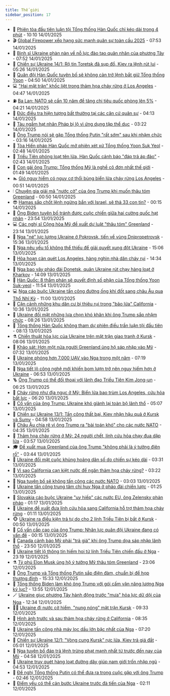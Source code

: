 ```yaml
---
title: Thế giới
sidebar_position: 17
---
```


<!-- dantri-the-gioi:START -->
- 🌋 [Phiên tòa đầu tiên luận tội Tổng thống Hàn Quốc chỉ kéo dài trong 4 phút](https://dantri.com.vn/the-gioi/phien-toa-dau-tien-luan-toi-tong-thong-han-quoc-chi-keo-dai-trong-4-phut-20250114170847184.htm) - 10:10 14/01/2025
- 🎬 [Global Firepower xếp hạng sức mạnh quân sự toàn cầu 2025](https://dantri.com.vn/the-gioi/global-firepower-xep-hang-suc-manh-quan-su-toan-cau-2025-20250114144017217.htm) - 07:53 14/01/2025
- 🧰 [Binh sĩ Ukraine phàn nàn về nỗ lực đào tạo quân nhân của phương Tây](https://dantri.com.vn/the-gioi/binh-si-ukraine-phan-nan-ve-no-luc-dao-tao-quan-nhan-cua-phuong-tay-20250114144917643.htm) - 07:52 14/01/2025
- 🌋 [Chiến sự Ukraine 14/1: Rộ tin Toretsk đã sụp đổ, Kiev ra lệnh rút lui](https://dantri.com.vn/the-gioi/chien-su-ukraine-141-ro-tin-toretsk-da-sup-do-kiev-ra-lenh-rut-lui-20250114115422775.htm) - 05:26 14/01/2025
- 🗽 [Quân đội Hàn Quốc tuyên bố sẽ không cản trở lệnh bắt giữ Tổng thống Yoon](https://dantri.com.vn/the-gioi/quan-doi-han-quoc-tuyen-bo-se-khong-can-tro-lenh-bat-giu-tong-thong-yoon-20250114111141045.htm) - 04:50 14/01/2025
- 💻 [&quot;Hai mặt trận&quot; khốc liệt trong thảm họa cháy rừng ở Los Angeles](https://dantri.com.vn/the-gioi/hai-mat-tran-khoc-liet-trong-tham-hoa-chay-rung-o-los-angeles-20250113111656663.htm) - 04:47 14/01/2025
- ⛽️ [Ba Lan: NATO sẽ cần 10 năm để tăng chi tiêu quốc phòng lên 5%](https://dantri.com.vn/the-gioi/ba-lan-nato-se-can-10-nam-de-tang-chi-tieu-quoc-phong-len-5-20250114111756939.htm) - 04:21 14/01/2025
- 🤩 [Đức điều tra hiện tượng bất thường tại các căn cứ quân sự](https://dantri.com.vn/the-gioi/duc-dieu-tra-hien-tuong-bat-thuong-tai-cac-can-cu-quan-su-20250114110546288.htm) - 04:13 14/01/2025
- 🧐 [Tàu ngầm hạt nhân Pháp bị lộ vì ứng dụng tập thể dục](https://dantri.com.vn/the-gioi/tau-ngam-hat-nhan-phap-bi-lo-vi-ung-dung-tap-the-duc-20250114095111920.htm) - 03:22 14/01/2025
- 🎊 [Ông Trump nói sẽ gặp Tổng thống Putin &quot;rất sớm&quot; sau khi nhậm chức](https://dantri.com.vn/the-gioi/ong-trump-noi-se-gap-tong-thong-putin-rat-som-sau-khi-nham-chuc-20250114095752478.htm) - 03:16 14/01/2025
- 📝 [Tòa Hiến pháp Hàn Quốc mở phiên xét xử Tổng thống Yoon Suk Yeol](https://dantri.com.vn/the-gioi/toa-hien-phap-han-quoc-mo-phien-xet-xu-tong-thong-yoon-suk-yeol-20250114093528032.htm) - 02:48 14/01/2025
- 🤡 [Triều Tiên phóng loạt tên lửa, Hàn Quốc cảnh báo &quot;đáp trả áp đảo&quot;](https://dantri.com.vn/the-gioi/trieu-tien-phong-loat-ten-lua-han-quoc-canh-bao-dap-tra-ap-dao-20250114093659669.htm) - 02:43 14/01/2025
- 🥷 [Con gái ông Trump: Tổng thống Mỹ là nghề cô đơn nhất thế giới](https://dantri.com.vn/the-gioi/con-gai-ong-trump-tong-thong-my-la-nghe-co-don-nhat-the-gioi-20250114083425110.htm) - 01:49 14/01/2025
- 🏊 [Gió nguy hiểm có nguy cơ thổi bùng biển lửa cháy rừng Los Angeles](https://dantri.com.vn/the-gioi/gio-nguy-hiem-co-nguy-co-thoi-bung-bien-lua-chay-rung-los-angeles-20250114073927775.htm) - 00:51 14/01/2025
- 🕯 [Chuyên gia giải mã &quot;nước cờ&quot; của ông Trump khi muốn thâu tóm Greenland](https://dantri.com.vn/the-gioi/chuyen-gia-giai-ma-nuoc-co-cua-ong-trump-khi-muon-thau-tom-greenland-20250114071358542.htm) - 00:50 14/01/2025
- 😎 [Hamas sắp chốt lệnh ngừng bắn với Israel, sẽ thả 33 con tin?](https://dantri.com.vn/the-gioi/hamas-sap-chot-lenh-ngung-ban-voi-israel-se-tha-33-con-tin-20250114071254128.htm) - 00:15 14/01/2025
- 🌈 [Ông Biden tuyên bố tránh được cuộc chiến giữa hai cường quốc hạt nhân](https://dantri.com.vn/the-gioi/ong-biden-tuyen-bo-tranh-duoc-cuoc-chien-giua-hai-cuong-quoc-hat-nhan-20250114064647579.htm) - 23:54 13/01/2025
- 💻 [Các nghị sĩ Cộng hòa Mỹ đề xuất dự luật &quot;thâu tóm&quot; Greenland](https://dantri.com.vn/the-gioi/cac-nghi-si-cong-hoa-my-de-xuat-du-luat-thau-tom-greenland-20250114060826616.htm) - 23:14 13/01/2025
- 🤖 [Nga &quot;né&quot; lực lượng Ukraine ở Pokrovsk, tiến về vùng Dnipropetrovsk](https://dantri.com.vn/the-gioi/nga-ne-luc-luong-ukraine-o-pokrovsk-tien-ve-vung-dnipropetrovsk-20250113145049907.htm) - 15:36 13/01/2025
- 🦏 [Nga nêu yếu tố không thể thiếu để giải quyết xung đột Ukraine](https://dantri.com.vn/the-gioi/nga-neu-yeu-to-khong-the-thieu-de-giai-quyet-xung-dot-ukraine-20250113212356485.htm) - 15:06 13/01/2025
- 🌁 [Hỏa hoạn càn quét Los Angeles, hàng nghìn nhà dân cháy rụi](https://dantri.com.vn/the-gioi/hoa-hoan-can-quet-los-angeles-hang-nghin-nha-dan-chay-rui-20250113203123269.htm) - 14:34 13/01/2025
- 🐘 [Nga bao vây pháo đài Donetsk, quân Ukraine rút chạy hàng loạt ở Kharkov](https://dantri.com.vn/the-gioi/nga-bao-vay-phao-dai-donetsk-quan-ukraine-rut-chay-hang-loat-o-kharkov-20250113210328339.htm) - 14:09 13/01/2025
- 🥷 [Hàn Quốc: 8 thẩm phán sẽ quyết định số phận của Tổng thống Yoon Suk-yeol](https://dantri.com.vn/the-gioi/han-quoc-8-tham-phan-se-quyet-dinh-so-phan-cua-tong-thong-yoon-suk-yeol-20250113182223199.htm) - 11:54 13/01/2025
- 💻 [Nga cáo buộc Ukraine tấn công đường ống khí đốt sang châu Âu qua Thổ Nhĩ Kỳ](https://dantri.com.vn/the-gioi/nga-cao-buoc-ukraine-tan-cong-duong-ong-khi-dot-sang-chau-au-qua-tho-nhi-ky-20250113165446884.htm) - 11:00 13/01/2025
- 🎡 [Cận cảnh những khu dân cư bị thiêu rụi trong &quot;bão lửa&quot; California](https://dantri.com.vn/the-gioi/can-canh-nhung-khu-dan-cu-bi-thieu-rui-trong-bao-lua-california-20250113164418848.htm) - 10:36 13/01/2025
- 🧰 [Ukraine đối mặt những lựa chọn khó khăn khi ông Trump sắp nhậm chức](https://dantri.com.vn/the-gioi/ukraine-doi-mat-nhung-lua-chon-kho-khan-khi-ong-trump-sap-nham-chuc-20250113150334600.htm) - 08:26 13/01/2025
- 🥸 [Tổng thống Hàn Quốc không tham dự phiên điều trần luận tội đầu tiên](https://dantri.com.vn/the-gioi/tong-thong-han-quoc-khong-tham-du-phien-dieu-tran-luan-toi-dau-tien-20250113151317784.htm) - 08:13 13/01/2025
- ⚗️ [Chiến thuật hỏa lực của Ukraine trên mặt trận giao tranh ở Kursk](https://dantri.com.vn/the-gioi/chien-thuat-hoa-luc-cua-ukraine-tren-mat-tran-giao-tranh-o-kursk-20250113144340998.htm) - 08:06 13/01/2025
- 🌮 [Khảo sát: Hơn một nửa người Greenland ủng hộ sáp nhập vào Mỹ](https://dantri.com.vn/the-gioi/khao-sat-hon-mot-nua-nguoi-greenland-ung-ho-sap-nhap-vao-my-20250113142917440.htm) - 07:32 13/01/2025
- 🎃 [Ukraine phóng hơn 7.000 UAV vào Nga trong một năm](https://dantri.com.vn/the-gioi/ukraine-phong-hon-7000-uav-vao-nga-trong-mot-nam-20250113141453349.htm) - 07:19 13/01/2025
- 💫 [Nga tiết lộ công nghệ mới khiến bom lượn trở nên nguy hiểm hơn ở Ukraine](https://dantri.com.vn/the-gioi/nga-tiet-lo-cong-nghe-moi-khien-bom-luon-tro-nen-nguy-hiem-hon-o-ukraine-20250113135222404.htm) - 06:53 13/01/2025
- 🪜 [Ông Trump có thể đối thoại với lãnh đạo Triều Tiên Kim Jong-un](https://dantri.com.vn/the-gioi/ong-trump-co-the-doi-thoai-voi-lanh-dao-trieu-tien-kim-jong-un-20250113130455191.htm) - 06:25 13/01/2025
- 🌋 [Cháy rừng như địa ngục ở Mỹ: Biển lửa bao trùm Los Angeles, cứu hỏa bất lực](https://dantri.com.vn/the-gioi/chay-rung-nhu-dia-nguc-o-my-bien-lua-bao-trum-los-angeles-cuu-hoa-bat-luc-20250113130127027.htm) - 06:20 13/01/2025
- 🦏 [Cố vấn của ông Trump: Ukraine khó giành lại toàn bộ lãnh thổ](https://dantri.com.vn/the-gioi/co-van-cua-ong-trump-ukraine-kho-gianh-lai-toan-bo-lanh-tho-20250113112046009.htm) - 05:07 13/01/2025
- 👀 [Chiến sự Ukraine 13/1: Tấn công thất bại, Kiev nhận hậu quả ở Kursk và Sumy](https://dantri.com.vn/the-gioi/chien-su-ukraine-131-tan-cong-that-bai-kiev-nhan-hau-qua-o-kursk-va-sumy-20250113112542300.htm) - 04:58 13/01/2025
- 🧰 [Châu Âu chia rẽ vì ông Trump ra &quot;bài toán khó&quot; cho các nước NATO](https://dantri.com.vn/the-gioi/chau-au-chia-re-vi-ong-trump-ra-bai-toan-kho-cho-cac-nuoc-nato-20250113104411042.htm) - 04:35 13/01/2025
- 🚀 [Thảm họa cháy rừng ở Mỹ: 24 người chết, lính cứu hỏa chạy đua dập lửa](https://dantri.com.vn/the-gioi/tham-hoa-chay-rung-o-my-24-nguoi-chet-linh-cuu-hoa-chay-dua-dap-lua-20250113104712970.htm) - 03:57 13/01/2025
- 🎓 [Đề xuất mua Greenland của ông Trump &quot;không phải là ý tưởng điên rồ&quot;](https://dantri.com.vn/the-gioi/de-xuat-mua-greenland-cua-ong-trump-khong-phai-la-y-tuong-dien-ro-20250113102029131.htm) - 03:44 13/01/2025
- 🥸 [Ukraine đối mặt cuộc khủng hoảng dân số do chiến sự kéo dài](https://dantri.com.vn/the-gioi/ukraine-doi-mat-cuoc-khung-hoang-dan-so-do-chien-su-keo-dai-20250113102653338.htm) - 03:31 13/01/2025
- 🦅 [Vì sao California cạn kiệt nước để ngăn thảm họa cháy rừng?](https://dantri.com.vn/the-gioi/vi-sao-california-can-kiet-nuoc-de-ngan-tham-hoa-chay-rung-20250113101956552.htm) - 03:22 13/01/2025
- 🤭 [Nga tuyên bố sẽ không tấn công các nước NATO](https://dantri.com.vn/the-gioi/nga-tuyen-bo-se-khong-tan-cong-cac-nuoc-nato-20250113095920514.htm) - 03:03 13/01/2025
- 🤖 [Ukraine tấn công trung tâm chỉ huy Nga ở pháo đài chiến lược](https://dantri.com.vn/the-gioi/ukraine-tan-cong-trung-tam-chi-huy-nga-o-phao-dai-chien-luoc-20250113075005352.htm) - 01:25 13/01/2025
- 🐲 [Slovakia cáo buộc Ukraine &quot;uy hiếp&quot; các nước EU, ông Zelensky phản pháo](https://dantri.com.vn/the-gioi/slovakia-cao-buoc-ukraine-uy-hiep-cac-nuoc-eu-ong-zelensky-phan-phao-20250113080624817.htm) - 01:17 13/01/2025
- 🫣 [Ukraine đề xuất đưa lính cứu hỏa sang California hỗ trợ thảm họa cháy rừng](https://dantri.com.vn/the-gioi/ukraine-de-xuat-dua-linh-cuu-hoa-sang-california-ho-tro-tham-hoa-chay-rung-20250113074201874.htm) - 01:11 13/01/2025
- 🐵 [Ukraine ra điều kiện trả tự do cho 2 lính Triều Tiên bị bắt ở Kursk](https://dantri.com.vn/the-gioi/ukraine-ra-dieu-kien-tra-tu-do-cho-2-linh-trieu-tien-bi-bat-o-kursk-20250113072934438.htm) - 00:50 13/01/2025
- 🫶 [Cố vấn cấp cao của ông Trump: Nhân lực quân đội Ukraine đang có vấn đề](https://dantri.com.vn/the-gioi/co-van-cap-cao-cua-ong-trump-nhan-luc-quan-doi-ukraine-dang-co-van-de-20250113070106980.htm) - 00:15 13/01/2025
- 💃 [Canada cảnh báo Mỹ phải &quot;trả giá&quot; khi ông Trump dọa sáp nhập lãnh thổ](https://dantri.com.vn/the-gioi/canada-canh-bao-my-phai-tra-gia-khi-ong-trump-doa-sap-nhap-lanh-tho-20250113064416336.htm) - 23:50 12/01/2025
- 💫 [Ukraine tiết lộ thông tin hiếm hoi từ lính Triều Tiên chiến đấu ở Nga](https://dantri.com.vn/the-gioi/ukraine-tiet-lo-thong-tin-hiem-hoi-tu-linh-trieu-tien-chien-dau-o-nga-20250113060958574.htm) - 23:19 12/01/2025
- ⚗️ [Tỷ phú Elon Musk ủng hộ ý tưởng Mỹ thâu tóm Greenland](https://dantri.com.vn/the-gioi/ty-phu-elon-musk-ung-ho-y-tuong-my-thau-tom-greenland-20250113060517650.htm) - 23:06 12/01/2025
- 🥷 [Ông Trump và Tổng thống Putin sắp điện đàm, chuẩn bị để họp thượng đỉnh](https://dantri.com.vn/the-gioi/ong-trump-va-tong-thong-putin-sap-dien-dam-chuan-bi-de-hop-thuong-dinh-20250112222335380.htm) - 15:33 12/01/2025
- 🥸 [Tổng thống Biden làm khó ông Trump với gói cấm vận năng lượng Nga kỷ lục?](https://dantri.com.vn/the-gioi/tong-thong-biden-lam-kho-ong-trump-voi-goi-cam-van-nang-luong-nga-ky-luc-20250112204536829.htm) - 13:55 12/01/2025
- 🪄 [Ukraine giục phương Tây hành động trước &quot;mưa&quot; hỏa lực dữ dội của Nga](https://dantri.com.vn/the-gioi/ukraine-giuc-phuong-tay-hanh-dong-truoc-mua-hoa-luc-du-doi-cua-nga-20250112192633582.htm) - 12:34 12/01/2025
- 🧑‍💻 [Ukraine đi nước cờ hiểm, &quot;nung nóng&quot; mặt trận Kursk](https://dantri.com.vn/the-gioi/ukraine-di-nuoc-co-hiem-nung-nong-mat-tran-kursk-20250112161402195.htm) - 09:33 12/01/2025
- 🤭 [Hình ảnh trước và sau thảm họa cháy rừng ở California](https://dantri.com.vn/the-gioi/hinh-anh-truoc-va-sau-tham-hoa-chay-rung-o-california-20250112150549423.htm) - 08:35 12/01/2025
- 🗽 [Ukraine tấn công nhà máy lọc dầu lớn bậc nhất của Nga](https://dantri.com.vn/the-gioi/ukraine-tan-cong-nha-may-loc-dau-lon-bac-nhat-cua-nga-20250112141447991.htm) - 07:20 12/01/2025
- 🤖 [Chiến sự Ukraine 12/1: &quot;Vòng cung Kursk&quot; rực lửa, Kiev trả giá đắt](https://dantri.com.vn/the-gioi/chien-su-ukraine-121-vong-cung-kursk-ruc-lua-kiev-tra-gia-dat-20250112110355735.htm) - 05:01 12/01/2025
- 🌈 [Nga tuyên bố đáp trả lệnh trừng phạt mạnh nhất từ trước đến nay của Mỹ](https://dantri.com.vn/the-gioi/nga-tuyen-bo-dap-tra-lenh-trung-phat-manh-nhat-tu-truoc-den-nay-cua-my-20250112113023515.htm) - 04:58 12/01/2025
- 🤩 [Ukraine truy quét hàng loạt đường dây giúp nam giới trốn nhập ngũ](https://dantri.com.vn/the-gioi/ukraine-truy-quet-hang-loat-duong-day-giup-nam-gioi-tron-nhap-ngu-20250112113200211.htm) - 04:53 12/01/2025
- 🤗 [Đề nghị Tổng thống Putin có thể đưa ra trong cuộc gặp với ông Trump](https://dantri.com.vn/the-gioi/de-nghi-tong-thong-putin-co-the-dua-ra-trong-cuoc-gap-voi-ong-trump-20250112092145043.htm) - 02:46 12/01/2025
- 🙉 [Điểm yếu có thể cản bước Ukraine trước đà tiến của Nga](https://dantri.com.vn/the-gioi/diem-yeu-co-the-can-buoc-ukraine-truoc-da-tien-cua-nga-20250112085129254.htm) - 02:11 12/01/2025<!-- dantri-the-gioi:END -->
